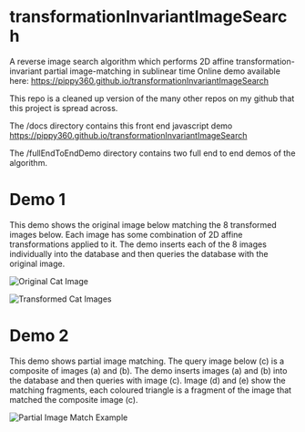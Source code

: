 # transformationInvariantImageSearch
A reverse image search algorithm which performs 2D affine transformation-invariant partial image-matching in sublinear time
Online demo available here: https://pippy360.github.io/transformationInvariantImageSearch

This repo is a cleaned up version of the many other repos on my github that this project is spread across.

The /docs directory contains this front end javascript demo https://pippy360.github.io/transformationInvariantImageSearch

The /fullEndToEndDemo directory contains two full end to end demos of the algorithm. 

# Demo 1

This demo shows the original image below matching the 8 transformed images below. Each image has some combination of 2D affine transformations applied to it. The demo inserts each of the 8 images individually into the database and then queries the database with the original image.

![Original Cat Image](https://pippy360.github.io/transformationInvariantImageSearch/images/cat_original.png)

![Transformed Cat Images](https://pippy360.github.io/transformationInvariantImageSearch/images/8cats.png)

# Demo 2

This demo shows partial image matching. The query image below (c) is a composite of images (a) and (b). The demo inserts images (a) and (b) into the database and then queries with image (c). Image (d) and (e) show the matching fragments, each coloured triangle is a fragment of the image that matched the composite image (c).

![Partial Image Match Example](https://pippy360.github.io/transformationInvariantImageSearch/images/compositeMatching.png)
